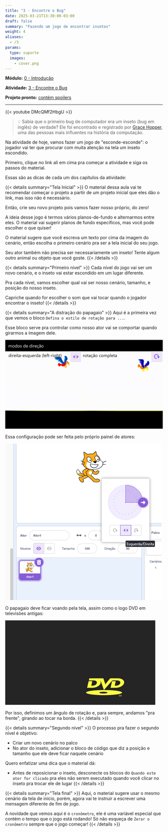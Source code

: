 ```yaml
---
title: "3 - Encontre o Bug"
date: 2025-03-21T13:30:00-03:00
draft: false
summary: "Fazendo um jogo de encontrar insetos"
weight: 4
aliases:
  - /3
params:
  type: suporte
  images:
    - cover.png
---
```


**Módulo:** [0 - Introdução](https://projects.raspberrypi.org/pt-BR/pathways/scratch-intro)

**Atividade:** [3 - Encontre o Bug](https://projects.raspberrypi.org/pt-BR/projects/find-the-bug)

**Projeto pronto:** [contém spoilers](https://scratch.mit.edu/projects/1163037922/)

---


{{< youtube DMcQMf2HbgU >}}

> 💡 Sabia que o primeiro bug de computador era um inseto (bug em inglês) de verdade?
> Ele foi encontrado e registrado por [Grace Hopper](https://pt.wikipedia.org/wiki/Grace_Hopper), uma das pessoas mais influentes na história da computação.

Na atividade de hoje, vamos fazer um jogo de "esconde-esconde": o jogador vai ter que procurar com muita atenção na tela um inseto escondido.

Primeiro, clique no link ali em cima pra começar a atividade e siga os passos do material.

Essas são as dicas de cada um dos capítulos da atividade:

{{< details summary="Tela Inicial" >}}
O material dessa aula vai te recomendar começar o projeto a partir de um projeto inicial que eles dão o link, mas isso não é necessário.

Então, crie seu novo projeto pois vamos fazer nosso próprio, do zero!

A ideia desse jogo é termos vários planos-de-fundo e alternarmos entre eles. O material vai sugerir planos de fundo específicos, mas você pode escolher o que quiser!

O material sugere que você escreva um texto por cima da imagem do cenário, então escolha o primeiro cenário pra ser a tela inicial do seu jogo.

Seu ator também não precisa ser necessariamente um inseto! Tente algum outro animal ou objeto que você goste.
{{< /details >}}

{{< details summary="Primeiro nível" >}}
Cada nível do jogo vai ser um novo cenário, e o inseto vai estar escondido em um lugar diferente.

Pra cada nível, vamos escolher qual vai ser nosso cenário, tamanho, e posição do nosso inseto.

Capriche quando for escolher o som que vai tocar quando o jogador encontrar o inseto!
{{< /details >}}

{{< details summary="A distração do papagaio" >}}
Aqui é a primeira vez que vemos o bloco `Defina o estilo de rotação para ...`.

Esse bloco serve pra controlar como nosso ator vai se comportar quando girarmos a imagem dele.

<img class="border-1" alt="Demonstração da rotação do papagaio com cada estilo de rotação" src="parrot-rotacao.gif"/>

Essa configuração pode ser feita pelo próprio painel de atores:

<img class="border-1" alt="Captura de tela do Scratch evidenciando o controle de direção no painel de atores, do lado direito" src="opcao-de-rotacao.png"/>

O papagaio deve ficar voando pela tela, assim como o logo DVD em televisões antigas:

<img class="border-1" alt="Logo DVD andando na tela da TV, batendo nas paredes" src="bounce.gif"/>

Por isso, definimos um ângulo de rotação e, para sempre, andamos "pra frente", girando ao tocar na borda.
{{< /details >}}

{{< details summary="Segundo nível" >}}
O processo pra fazer o segundo nível é objetivo:

- Criar um novo cenário no palco
- No ator do inseto, adicionar o bloco de código que diz a posição e tamanho que ele deve ficar naquele cenário

Quero enfatizar uma dica que o material dá:

- Antes de reposicionar o inseto, desconecte os blocos do `Quando este ator for clicado` pra eles não serem executado quando você clicar no inseto pra trocar ele de lugar
{{< /details >}}

{{< details summary="Tela final" >}}
Aqui, o material sugere usar o mesmo cenário da tela de início, porém, agora vai te instruir a escrever uma mensagem diferente de fim de jogo.

A novidade que vemos aqui é o `cronômetro`, ele é uma variável especial que contém o tempo que o jogo está rodando! Só não esqueça de `Zerar o cronômetro` sempre que o jogo começar!
{{< /details >}}
